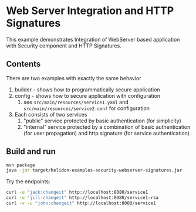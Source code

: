 # Web Server Integration and HTTP Signatures

This example demonstrates Integration of WebServer
based application with Security component and HTTP Signatures.

## Contents

There are two examples with exactly the same behavior
1. builder - shows how to programmatically secure application
2. config - shows how to secure application with configuration
    1. see `src/main/resources/service1.yaml` and `src/main/resources/service2.conf` for configuration
3. Each consists of two services
    1. "public" service protected by basic authentication (for simplicity)
    2. "internal" service protected by a combination of basic authentication (for user propagation) and http signature
    (for service authentication)

## Build and run

```bash
mvn package
java -jar target/helidon-examples-security-webserver-signatures.jar
```

Try the endpoints:
```bash
curl -u "jack:changeit" http://localhost:8080/service1
curl -u "jill:changeit" http://localhost:8080/service1-rsa
curl -v -u "john:changeit" http://localhost:8080/service1
```
